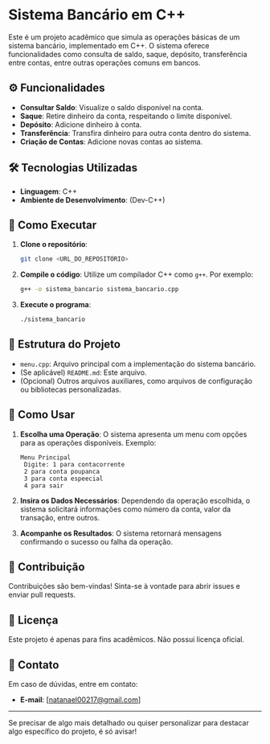 
# Sistema Bancário em C++

Este é um projeto acadêmico que simula as operações básicas de um sistema bancário, implementado em C++. O sistema oferece funcionalidades como consulta de saldo, saque, depósito, transferência entre contas, entre outras operações comuns em bancos.

## ⚙️ Funcionalidades

- **Consultar Saldo**: Visualize o saldo disponível na conta.
- **Saque**: Retire dinheiro da conta, respeitando o limite disponível.
- **Depósito**: Adicione dinheiro à conta.
- **Transferência**: Transfira dinheiro para outra conta dentro do sistema.
- **Criação de Contas**: Adicione novas contas ao sistema.

## 🛠️ Tecnologias Utilizadas

- **Linguagem**: C++
- **Ambiente de Desenvolvimento**: (Dev-C++)

## 🚀 Como Executar

1. **Clone o repositório**:
   ```bash
   git clone <URL_DO_REPOSITÓRIO>
   ```
2. **Compile o código**:
   Utilize um compilador C++ como `g++`. Por exemplo:
   ```bash
   g++ -o sistema_bancario sistema_bancario.cpp
   ```
3. **Execute o programa**:
   ```bash
   ./sistema_bancario
   ```

## 📂 Estrutura do Projeto

- `menu.cpp`: Arquivo principal com a implementação do sistema bancário.
- (Se aplicável) `README.md`: Este arquivo.
- (Opcional) Outros arquivos auxiliares, como arquivos de configuração ou bibliotecas personalizadas.

## 📝 Como Usar

1. **Escolha uma Operação**:
   O sistema apresenta um menu com opções para as operações disponíveis. Exemplo:
   ```
   Menu Principal
    Digite: 1 para contacorrente
    2 para conta poupanca
    3 para conta espeecial
    4 para sair
   ```
2. **Insira os Dados Necessários**:
   Dependendo da operação escolhida, o sistema solicitará informações como número da conta, valor da transação, entre outros.

3. **Acompanhe os Resultados**:
   O sistema retornará mensagens confirmando o sucesso ou falha da operação.

## 🤝 Contribuição

Contribuições são bem-vindas! Sinta-se à vontade para abrir issues e enviar pull requests.

## 📜 Licença

Este projeto é apenas para fins acadêmicos. Não possui licença oficial.

## 📧 Contato

Em caso de dúvidas, entre em contato:
- **E-mail**: [natanael00217@gmail.com]

---

Se precisar de algo mais detalhado ou quiser personalizar para destacar algo específico do projeto, é só avisar!
